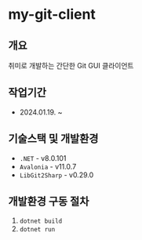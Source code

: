 # my-git-client

## 개요

취미로 개발하는 간단한 Git GUI 클라이언트

## 작업기간

- 2024.01.19. ~

## 기술스택 및 개발환경

- `.NET` - v8.0.101
- `Avalonia` - v11.0.7
- `LibGit2Sharp` - v0.29.0

## 개발환경 구동 절차

1. `dotnet build`
2. `dotnet run`

